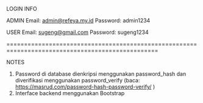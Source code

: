 LOGIN INFO

ADMIN
Email: admin@refeya.my.id
Password: admin1234

USER
Email: sugeng@gmail.com
Password: sugeng1234

=================================================================================================

NOTES

1. Password di database dienkripsi menggunakan password_hash dan diverifikasi menggunakan password_verify (baca: https://masrud.com/password-hash-password-verify/ )
2. Interface backend menggunakan Bootstrap
